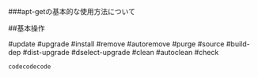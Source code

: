 
###apt-getの基本的な使用方法について

##基本操作

#update
#upgrade
#install
#remove
#autoremove
#purge
#source
#build-dep
#dist-upgrade
#dselect-upgrade
#clean
#autoclean
#check

```code
codecodecode
```
